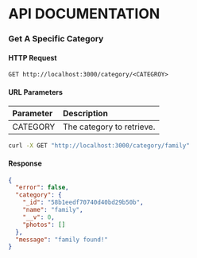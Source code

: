 # API DOCUMENTATION

### Get A Specific Category
#### HTTP Request
```plaintext
GET http://localhost:3000/category/<CATEGROY>
```
#### URL Parameters
| Parameter | Description
| :-------------| :------------- |
| CATEGORY | The category to retrieve.
```bash
curl -X GET "http://localhost:3000/category/family"
```
#### Response
```json
{
  "error": false,
  "category": {
    "_id": "58b1eedf70740d40bd29b50b",
    "name": "family",
    "__v": 0,
    "photos": []
  },
  "message": "family found!"
}
```